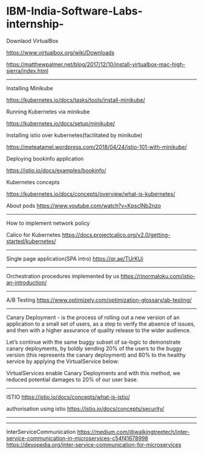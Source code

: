 # IBM-India-Software-Labs-internship-

Downlaod VirtualBox

https://www.virtualbox.org/wiki/Downloads

https://matthewpalmer.net/blog/2017/12/10/install-virtualbox-mac-high-sierra/index.html
____________________________________________________________________________________________________________________________

Installing Minikube

https://kubernetes.io/docs/tasks/tools/install-minikube/

Running Kubernetes via minikube

https://kubernetes.io/docs/setup/minikube/


Installing istio over kubernetes(facilitated by minikube)

https://meteatamel.wordpress.com/2018/04/24/istio-101-with-minikube/

Deploying bookinfo application

https://istio.io/docs/examples/bookinfo/

Kubernetes concepts 

https://kubernetes.io/docs/concepts/overview/what-is-kubernetes/
 
About pods https://www.youtube.com/watch?v=KpsclNb2nzo

____________________________________________________________________________________________________________________________
How to implement network policy

Calico for Kubernetes https://docs.projectcalico.org/v2.0/getting-started/kubernetes/

____________________________________________________________________________________________________________________________

Single page application(SPA intro) https://qr.ae/TUrKUi
____________________________________________________________________________________________________________________________

Orchestration procedures implemented by us https://rinormaloku.com/istio-an-introduction/
____________________________________________________________________________________________________________________________

A/B Testing https://www.optimizely.com/optimization-glossary/ab-testing/
____________________________________________________________________________________________________________________________

Canary Deployment - is the process of rolling out a new version of an application to a small set of users, as a step to verify the absence of issues, and then with a higher assurance of quality release to the wider audience.

Let’s continue with the same buggy subset of sa-logic to demonstrate canary deployments, by boldly sending 20% of the users to the buggy version (this represents the canary deployment) and 80% to the healthy service by applying the VirtualService below:

VirtualServices enable Canary Deployments and with this method, we reduced potential damages to 20% of our user base.
_____________________________________________________________________________________________________________________________

ISTIO https://istio.io/docs/concepts/what-is-istio/

authorisation using istio https://istio.io/docs/concepts/security/

______________________________________________________________________________________________________________________________
______________________________________________________________________________________________________________________________
InterServiceCommunication https://medium.com/@walkingtreetech/inter-service-communication-in-microservices-c54f41678998
 https://devopedia.org/inter-service-communication-for-microservices
